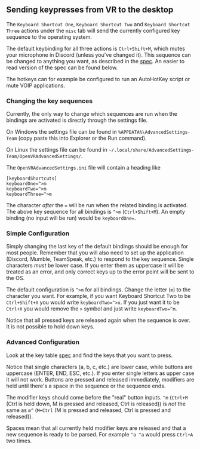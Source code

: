 ## Sending keypresses from VR to the desktop

The `Keyboard Shortcut One`, `Keyboard Shortcut Two` and `Keyboard Shortcut Three` actions under the `misc` tab will send the currently configured key sequence to the operating system.

The default keybinding for all three actions is `Ctrl+Shift+M`, which mutes your microphone in Discord (unless you've changed it).
This sequence can be changed to anything you want, as described in the [spec](specs/Keyboard_Manager-Parser_Spec.md).
An easier to read version of the spec can be found below.

The hotkeys can for example be configured to run an AutoHotKey script or mute VOIP applications.

### Changing the key sequences

Currently, the only way to change which sequences are run when the bindings are activated is directly through the settings file.

On Windows the settings file can be found in `%APPDATA%\AdvancedSettings-Team` (copy paste this into Explorer or the Run command).

On Linux the settings file can be found in `~/.local/share/AdvancedSettings-Team/OpenVRAdvancedSettings/`.

The `OpenVRAdvancedSettings.ini` file will contain a heading like
```
[keyboardShortcuts]
keyboardOne=^>m
keyboardTwo=^>m
keyboardThree=^>m
```
The character _after_ the `=` will be run when the related binding is activated.
The above key sequence for all bindings is `^>m` (`Ctrl+Shift+M`).
An empty binding (no input will be run) would be `keyboardOne=`.

### Simple Configuration

Simply changing the last key of the default bindings should be enough for most people.
Remember that you will also need to set up the application (Discord, Mumble, TeamSpeak, etc.) to respond to the key sequence.
Single characters _must_ be lower case.
If you enter them as uppercase it will be treated as an error, and only correct keys up to the error point will be sent to the OS.

The default configuration is `^>m` for all bindings. Change the letter (`m`) to the character you want.
For example, if you want Keyboard Shortcut Two to be `Ctrl+Shift+X` you would write `keyboardTwo=^>x`.
If you just want it to be `Ctrl+X` you would remove the `>` symbol and just write `keyboardTwo=^m`.

Notice that all pressed keys are released again when the sequence is over. 
It is not possible to hold down keys.

### Advanced Configuration

Look at the key table [spec](specs/Keyboard_Manager-Parser_Spec.txt) and find the keys that you want to press.

Notice that single characters (a, b, c, etc.) are lower case, while buttons are uppercase (ENTER, END, ESC, etc.). 
If you enter single letters as upper case it will not work.
Buttons are pressed and released immediately, modifiers are held until there's a space in the sequence or the sequence ends.

The modifier keys should come before the "real" button inputs.
`^m` (`Ctrl+M` (Ctrl is held down, M is pressed and released, Ctrl is released)) is _not_ the same as `m^` (`M+Ctrl` (M is pressed and released, Ctrl is pressed and released)).

Spaces mean that all currently held modifier keys are released and that a new sequence is ready to be parsed. For example `^a ^a` would press `Ctrl+A` two times.

